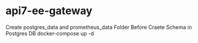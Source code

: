 # api7-ee-gateway
Create postgres_data and prometheus_data Folder Before 
Craete Schema in Postgres DB
docker-compose up -d
